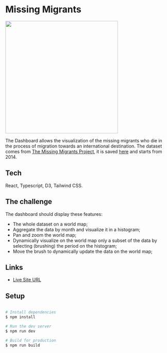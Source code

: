 # Missing Migrants

<img src="https://res.cloudinary.com/stefano75/image/upload/v1680801108/missing-migrants_qouksq.png" width="350"/>

The Dashboard allows the visualization of the missing migrants who die in the process of migration towards an international destination.
The dataset comes from [The Missing Migrants Project](https://missingmigrants.iom.int/downloads), it is saved [here](https://gist.github.com/StefanoFrontini/94424c58cce5781ec8bc7f46150a53f7hj) and starts from 2014.

## Tech

React, Typescript, D3, Tailwind CSS.

## The challenge

The dashboard should display these features:

- The whole dataset on a world map;
- Aggregate the data by month and visualize it in a histogram;
- Pan and zoom the world map;
- Dynamically visualize on the world map only a subset of the data by selecting (brushing) the period on the histogram;
- Move the brush to dynamically update the data on the world map;

## Links

- [Live Site URL](https://missing-migrants.netlify.app/)

## Setup

```bash

# Install dependencies
$ npm install

# Run the dev server
$ npm run dev

# Build for production
$ npm run build

```
